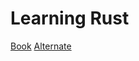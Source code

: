 # Learning Rust

[Book](https://doc.rust-lang.org/book/title-page.html)
[Alternate](https://rust-book.cs.brown.edu)


